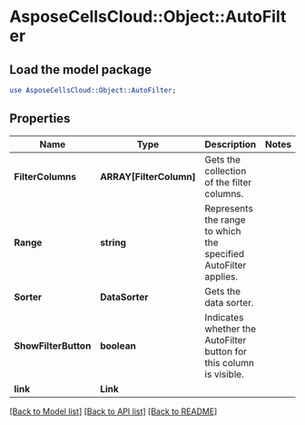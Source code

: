 # AsposeCellsCloud::Object::AutoFilter 

## Load the model package
```perl
use AsposeCellsCloud::Object::AutoFilter;
```

## Properties
Name | Type | Description | Notes
------------ | ------------- | ------------- | -------------
**FilterColumns** | **ARRAY[FilterColumn]** | Gets the collection of the filter columns. |
**Range** | **string** | Represents the range to which the specified AutoFilter applies. |
**Sorter** | **DataSorter** | Gets the data sorter. |
**ShowFilterButton** | **boolean** | Indicates whether the AutoFilter button for this column is visible. |
**link** | **Link** |  |  

[[Back to Model list]](../README.md#documentation-for-models) [[Back to API list]](../README.md#documentation-for-api-endpoints) [[Back to README]](../README.md)

